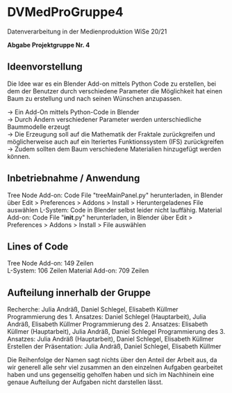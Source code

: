 # DVMedProGruppe4

Datenverarbeitung in der Medienproduktion WiSe 20/21  

**Abgabe Projektgruppe Nr. 4**

## Ideenvorstellung
Die Idee war es ein Blender Add-on mittels Python Code zu erstellen, bei dem der Benutzer durch verschiedene Parameter die Möglichkeit hat einen Baum zu erstellung und nach seinen Wünschen anzupassen.

→ Ein Add-On mittels Python-Code in Blender   
→ Durch Ändern verschiedener Parameter werden unterschiedliche Baummodelle erzeugt   
→ Die Erzeugung soll auf die Mathematik der Fraktale zurückgreifen und möglicherweise auch auf ein Iteriertes Funktionssystem (IFS) zurückgreifen  
→ Zudem sollten dem Baum verschiedene Materialien hinzugefügt werden können.  

## Inbetriebnahme / Anwendung
Tree Node Add-on: Code File "treeMainPanel.py" herunterladen,  in Blender über Edit > Preferences > Addons > Install > Heruntergeladenes File auswählen
L-System: Code in Blender selbst leider nicht lauffähig.
Material Add-on: Code File "__init__.py" herunterladen, in Blender über Edit > Preferences > Addons > Install > File auswählen 

## Lines of Code

Tree Node Add-on: 149 Zeilen  
L-System: 106 Zeilen
Material Add-on: 709 Zeilen  

## Aufteilung innerhalb der Gruppe
Recherche: Julia Andräß, Daniel Schlegel, Elisabeth Küllmer
Programmierung des 1. Ansatzes: Daniel Schlegel (Hauptarbeit), Julia Andräß, Elisabeth Küllmer
Programmierung des 2. Ansatzes: Elisabeth Küllmer (Hauptarbeit), Julia Andräß, Daniel Schlegel
Programmierung des 3. Ansatzes: Julia Andräß (Hauptarbeit), Daniel Schlegel, Elisabeth Küllmer
Erstellen der Präsentation: Julia Andräß, Daniel Schlegel, Elisabeth Küllmer

Die Reihenfolge der Namen sagt nichts über den Anteil der Arbeit aus, da wir generell alle sehr viel zusammen an den einzelnen Aufgaben gearbeitet haben und uns gegenseitig geholfen haben und sich im Nachhinein eine genaue Aufteilung der Aufgaben nicht darstellen lässt.

